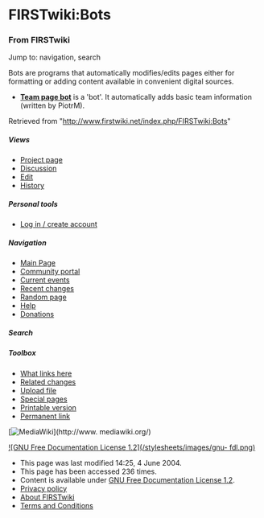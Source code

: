 # FIRSTwiki:Bots

### From FIRSTwiki

Jump to: navigation, search

Bots are programs that automatically modifies/edits pages either for
formatting or adding content available in convenient digital sources.

  * **[Team page bot](/index.php/User:Team_page_bot "User:Team page bot" )** is a 'bot'. It automatically adds basic team information (written by PiotrM). 

Retrieved from "<http://www.firstwiki.net/index.php/FIRSTwiki:Bots>"

##### Views

  * [Project page](/index.php/FIRSTwiki:Bots)
  * [Discussion](/index.php?title=FIRSTwiki_talk:Bots&action=edit)
  * [Edit](/index.php?title=FIRSTwiki:Bots&action=edit)
  * [History](/index.php?title=FIRSTwiki:Bots&action=history)

##### Personal tools

  * [Log in / create account](/index.php?title=Special:Userlogin&returnto=FIRSTwiki:Bots)

[](/index.php/Main_Page "Main Page" )

##### Navigation

  * [Main Page](/index.php/Main_Page)
  * [Community portal](/index.php/FIRSTwiki:Community_portal)
  * [Current events](/index.php/Current_events)
  * [Recent changes](/index.php/Special:Recentchanges)
  * [Random page](/index.php/Special:Random)
  * [Help](/index.php/Help:Contents)
  * [Donations](/index.php/FIRSTwiki:Site_support)

##### Search



##### Toolbox

  * [What links here](/index.php/Special:Whatlinkshere/FIRSTwiki:Bots)
  * [Related changes](/index.php/Special:Recentchangeslinked/FIRSTwiki:Bots)
  * [Upload file](/index.php/Special:Upload)
  * [Special pages](/index.php/Special:Specialpages)
  * [Printable version](/index.php?title=FIRSTwiki:Bots&printable=yes)
  * [Permanent link](/index.php?title=FIRSTwiki:Bots&oldid=39083)

[![MediaWiki](/skins/common/images/poweredby_mediawiki_88x31.png)](http://www.
mediawiki.org/)

[![GNU Free Documentation License 1.2](/stylesheets/images/gnu-
fdl.png)](http://www.gnu.org/copyleft/fdl.html)

  * This page was last modified 14:25, 4 June 2004.
  * This page has been accessed 236 times.
  * Content is available under [GNU Free Documentation License 1.2](http://www.gnu.org/copyleft/fdl.html "http://www.gnu.org/copyleft/fdl.html" ).
  * [Privacy policy](/index.php/FIRSTwiki:Privacy_policy "FIRSTwiki:Privacy policy" )
  * [About FIRSTwiki](/index.php/FIRSTwiki:About "FIRSTwiki:About" )
  * [Terms and Conditions](/index.php/FIRSTwiki:Terms_and_conditions "FIRSTwiki:Terms and conditions" )

